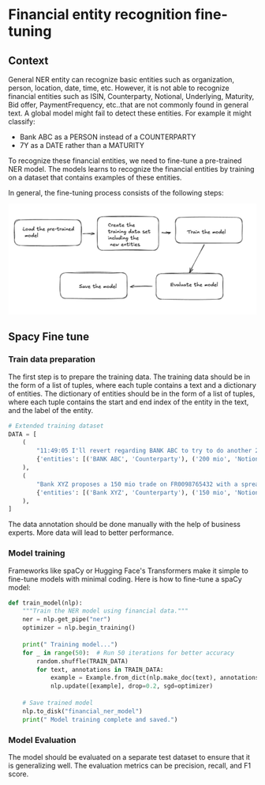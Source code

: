 # Financial entity recognition fine-tuning

## Context
General NER entity can recognize basic entities such as organization, person, location, date, time, etc. However, it is not able to recognize financial entities such as ISIN, Counterparty, Notional, Underlying, Maturity, Bid offer, PaymentFrequency, etc..that are not commonly found in general text. A global model might fail to detect these entities. For example it might classify:

- Bank ABC as a PERSON instead of a COUNTERPARTY
- 7Y as a DATE rather than a MATURITY

To recognize these financial entities, we need to fine-tune a pre-trained NER model. The models learns to recognize the financial entities by training on a dataset that contains examples of these entities.

In general, the fine-tuning process consists of the following steps:


<img src="fine-tune.png" width="600" height="auto" alt="fine-tune"/>

## Spacy Fine tune
### Train data preparation
The first step is to prepare the training data. The training data should be in the form of a list of tuples, where each tuple contains a text and a dictionary of entities. The dictionary of entities should be in the form of a list of tuples, where each tuple contains the start and end index of the entity in the text, and the label of the entity.
```python
# Extended training dataset
DATA = [
    (
        "11:49:05 I'll revert regarding BANK ABC to try to do another 200 mio at 2Y",
        {'entities': [('BANK ABC', 'Counterparty'), ('200 mio', 'Notional'), ('2Y', 'Maturity')]}
    ),
    (
        "Bank XYZ proposes a 150 mio trade on FR0098765432 with a spread of ESTR+50bps",
        {'entities': [('Bank XYZ', 'Counterparty'), ('150 mio', 'Notional'), ('FR0098765432', 'ISIN'), ('ESTR+50bps', 'BidOffer')]}
    ),
]
```
The data annotation should be done manually with the help of business experts. More data will lead to better performance.

### Model training
Frameworks like spaCy or Hugging Face's Transformers make it simple to fine-tune models with minimal coding. Here is how to fine-tune a spaCy model:
```python
def train_model(nlp):
    """Train the NER model using financial data."""
    ner = nlp.get_pipe("ner")
    optimizer = nlp.begin_training()

    print(" Training model...")
    for _ in range(50):  # Run 50 iterations for better accuracy
        random.shuffle(TRAIN_DATA)
        for text, annotations in TRAIN_DATA:
            example = Example.from_dict(nlp.make_doc(text), annotations)
            nlp.update([example], drop=0.2, sgd=optimizer)

    # Save trained model
    nlp.to_disk("financial_ner_model")
    print(" Model training complete and saved.")
```
### Model Evaluation
The model should be evaluated on a separate test dataset to ensure that it is generalizing well. The evaluation metrics can be precision, recall, and F1 score.

